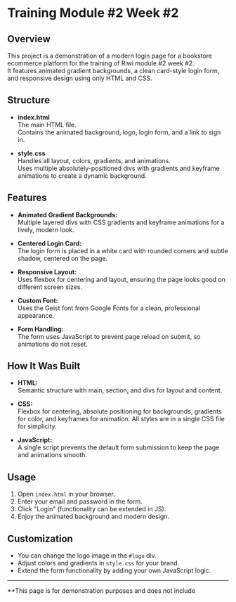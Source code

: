 # Training Module #2 Week #2

## Overview

This project is a demonstration of a modern login page for a bookstore ecommerce platform for the training of Riwi module #2 week #2.  
It features animated gradient backgrounds, a clean card-style login form, and responsive design using only HTML and CSS.

## Structure

- **index.html**  
  The main HTML file.  
  Contains the animated background, logo, login form, and a link to sign in.

- **style.css**  
  Handles all layout, colors, gradients, and animations.  
  Uses multiple absolutely-positioned divs with gradients and keyframe animations to create a dynamic background.

## Features

- **Animated Gradient Backgrounds:**  
  Multiple layered divs with CSS gradients and keyframe animations for a lively, modern look.

- **Centered Login Card:**  
  The login form is placed in a white card with rounded corners and subtle shadow, centered on the page.

- **Responsive Layout:**  
  Uses flexbox for centering and layout, ensuring the page looks good on different screen sizes.

- **Custom Font:**  
  Uses the Geist font from Google Fonts for a clean, professional appearance.

- **Form Handling:**  
  The form uses JavaScript to prevent page reload on submit, so animations do not reset.

## How It Was Built

- **HTML:**  
  Semantic structure with main, section, and divs for layout and content.

- **CSS:**  
  Flexbox for centering, absolute positioning for backgrounds, gradients for color, and keyframes for animation.
  All styles are in a single CSS file for simplicity.

- **JavaScript:**  
  A single script prevents the default form submission to keep the page and animations smooth.

## Usage

1. Open `index.html` in your browser.
2. Enter your email and password in the form.
3. Click "Login" (functionality can be extended in JS).
4. Enjoy the animated background and modern design.

## Customization

- You can change the logo image in the `#logo` div.
- Adjust colors and gradients in `style.css` for your brand.
- Extend the form functionality by adding your own JavaScript logic.

---

**This page is for demonstration purposes and does not include
